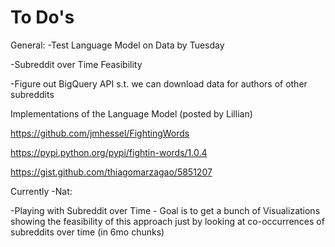 # To Do's

General:
-Test Language Model on Data by Tuesday

-Subreddit over Time Feasibility

-Figure out BigQuery API s.t. we can download data for authors of other subreddits


Implementations of the Language Model (posted by Lillian)

https://github.com/jmhessel/FightingWords

https://pypi.python.org/pypi/fightin-words/1.0.4

https://gist.github.com/thiagomarzagao/5851207


Currently -Nat:

-Playing with Subreddit over Time - Goal is to get a bunch of Visualizations showing the feasibility of this approach just by looking at co-occurrences of subreddits over time (in 6mo chunks)
